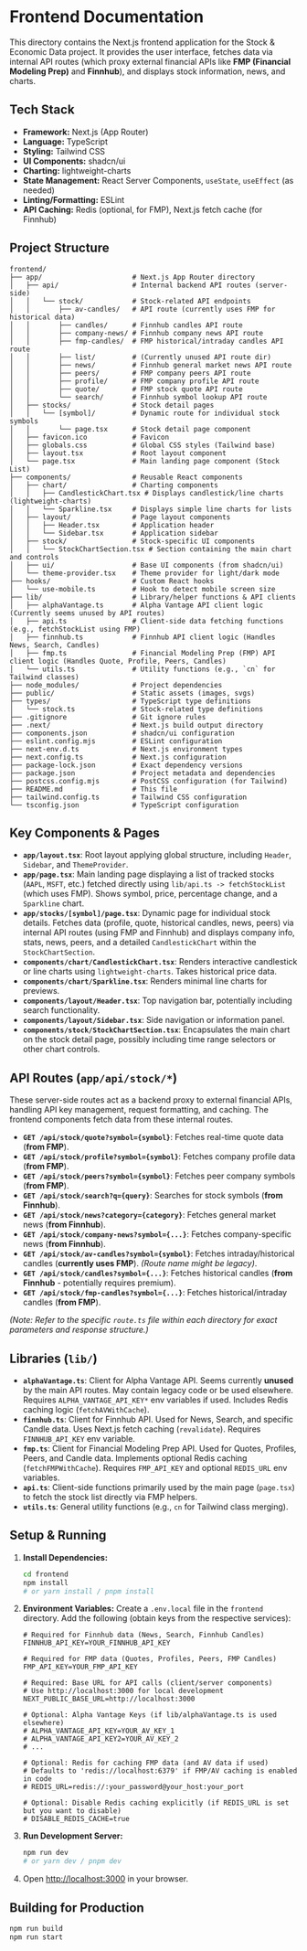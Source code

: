 # Frontend Documentation

This directory contains the Next.js frontend application for the Stock & Economic Data project. It provides the user interface, fetches data via internal API routes (which proxy external financial APIs like **FMP (Financial Modeling Prep)** and **Finnhub**), and displays stock information, news, and charts.

## Tech Stack

*   **Framework:** Next.js (App Router)
*   **Language:** TypeScript
*   **Styling:** Tailwind CSS
*   **UI Components:** shadcn/ui
*   **Charting:** lightweight-charts
*   **State Management:** React Server Components, `useState`, `useEffect` (as needed)
*   **Linting/Formatting:** ESLint
*   **API Caching:** Redis (optional, for FMP), Next.js fetch cache (for Finnhub)

## Project Structure

```
frontend/
├── app/                      # Next.js App Router directory
│   ├── api/                  # Internal backend API routes (server-side)
│   │   └── stock/            # Stock-related API endpoints
│   │       ├── av-candles/   # API route (currently uses FMP for historical data)
│   │       ├── candles/      # Finnhub candles API route
│   │       ├── company-news/ # Finnhub company news API route
│   │       ├── fmp-candles/  # FMP historical/intraday candles API route
│   │       ├── list/         # (Currently unused API route dir)
│   │       ├── news/         # Finnhub general market news API route
│   │       ├── peers/        # FMP company peers API route
│   │       ├── profile/      # FMP company profile API route
│   │       ├── quote/        # FMP stock quote API route
│   │       └── search/       # Finnhub symbol lookup API route
│   ├── stocks/               # Stock detail pages
│   │   └── [symbol]/         # Dynamic route for individual stock symbols
│   │       └── page.tsx      # Stock detail page component
│   ├── favicon.ico           # Favicon
│   ├── globals.css           # Global CSS styles (Tailwind base)
│   ├── layout.tsx            # Root layout component
│   └── page.tsx              # Main landing page component (Stock List)
├── components/               # Reusable React components
│   ├── chart/                # Charting components
│   │   ├── CandlestickChart.tsx # Displays candlestick/line charts (lightweight-charts)
│   │   └── Sparkline.tsx     # Displays simple line charts for lists
│   ├── layout/               # Page layout components
│   │   ├── Header.tsx        # Application header
│   │   └── Sidebar.tsx       # Application sidebar
│   ├── stock/                # Stock-specific UI components
│   │   └── StockChartSection.tsx # Section containing the main chart and controls
│   ├── ui/                   # Base UI components (from shadcn/ui)
│   └── theme-provider.tsx    # Theme provider for light/dark mode
├── hooks/                    # Custom React hooks
│   └── use-mobile.ts         # Hook to detect mobile screen size
├── lib/                      # Library/helper functions & API clients
│   ├── alphaVantage.ts       # Alpha Vantage API client logic (Currently seems unused by API routes)
│   ├── api.ts                # Client-side data fetching functions (e.g., fetchStockList using FMP)
│   ├── finnhub.ts            # Finnhub API client logic (Handles News, Search, Candles)
│   ├── fmp.ts                # Financial Modeling Prep (FMP) API client logic (Handles Quote, Profile, Peers, Candles)
│   └── utils.ts              # Utility functions (e.g., `cn` for Tailwind classes)
├── node_modules/             # Project dependencies
├── public/                   # Static assets (images, svgs)
├── types/                    # TypeScript type definitions
│   └── stock.ts              # Stock-related type definitions
├── .gitignore                # Git ignore rules
├── .next/                    # Next.js build output directory
├── components.json           # shadcn/ui configuration
├── eslint.config.mjs         # ESLint configuration
├── next-env.d.ts             # Next.js environment types
├── next.config.ts            # Next.js configuration
├── package-lock.json         # Exact dependency versions
├── package.json              # Project metadata and dependencies
├── postcss.config.mjs        # PostCSS configuration (for Tailwind)
├── README.md                 # This file
├── tailwind.config.ts        # Tailwind CSS configuration
└── tsconfig.json             # TypeScript configuration
```

## Key Components & Pages

*   **`app/layout.tsx`**: Root layout applying global structure, including `Header`, `Sidebar`, and `ThemeProvider`.
*   **`app/page.tsx`**: Main landing page displaying a list of tracked stocks (`AAPL`, `MSFT`, etc.) fetched directly using `lib/api.ts -> fetchStockList` (which uses FMP). Shows symbol, price, percentage change, and a `Sparkline` chart.
*   **`app/stocks/[symbol]/page.tsx`**: Dynamic page for individual stock details. Fetches data (profile, quote, historical candles, news, peers) via internal API routes (using FMP and Finnhub) and displays company info, stats, news, peers, and a detailed `CandlestickChart` within the `StockChartSection`.
*   **`components/chart/CandlestickChart.tsx`**: Renders interactive candlestick or line charts using `lightweight-charts`. Takes historical price data.
*   **`components/chart/Sparkline.tsx`**: Renders minimal line charts for previews.
*   **`components/layout/Header.tsx`**: Top navigation bar, potentially including search functionality.
*   **`components/layout/Sidebar.tsx`**: Side navigation or information panel.
*   **`components/stock/StockChartSection.tsx`**: Encapsulates the main chart on the stock detail page, possibly including time range selectors or other chart controls.

## API Routes (`app/api/stock/*`)

These server-side routes act as a backend proxy to external financial APIs, handling API key management, request formatting, and caching. The frontend components fetch data from these internal routes.

*   **`GET /api/stock/quote?symbol={symbol}`**: Fetches real-time quote data (**from FMP**).
*   **`GET /api/stock/profile?symbol={symbol}`**: Fetches company profile data (**from FMP**).
*   **`GET /api/stock/peers?symbol={symbol}`**: Fetches peer company symbols (**from FMP**).
*   **`GET /api/stock/search?q={query}`**: Searches for stock symbols (**from Finnhub**).
*   **`GET /api/stock/news?category={category}`**: Fetches general market news (**from Finnhub**).
*   **`GET /api/stock/company-news?symbol={...}`**: Fetches company-specific news (**from Finnhub**).
*   **`GET /api/stock/av-candles?symbol={symbol}`**: Fetches intraday/historical candles (**currently uses FMP**). *(Route name might be legacy)*.
*   **`GET /api/stock/candles?symbol={...}`**: Fetches historical candles (**from Finnhub** - potentially requires premium).
*   **`GET /api/stock/fmp-candles?symbol={...}`**: Fetches historical/intraday candles (**from FMP**).

*(Note: Refer to the specific `route.ts` file within each directory for exact parameters and response structure.)*

## Libraries (`lib/`)

*   **`alphaVantage.ts`**: Client for Alpha Vantage API. Seems currently **unused** by the main API routes. May contain legacy code or be used elsewhere. Requires `ALPHA_VANTAGE_API_KEY*` env variables if used. Includes Redis caching logic (`fetchAVWithCache`).
*   **`finnhub.ts`**: Client for Finnhub API. Used for News, Search, and specific Candle data. Uses Next.js fetch caching (`revalidate`). Requires `FINNHUB_API_KEY` env variable.
*   **`fmp.ts`**: Client for Financial Modeling Prep API. Used for Quotes, Profiles, Peers, and Candle data. Implements optional Redis caching (`fetchFMPWithCache`). Requires `FMP_API_KEY` and optional `REDIS_URL` env variables.
*   **`api.ts`**: Client-side functions primarily used by the main page (`page.tsx`) to fetch the stock list directly via FMP helpers.
*   **`utils.ts`**: General utility functions (e.g., `cn` for Tailwind class merging).

## Setup & Running

1.  **Install Dependencies:**
    ```bash
    cd frontend
    npm install
    # or yarn install / pnpm install
    ```
2.  **Environment Variables:** Create a `.env.local` file in the `frontend` directory. Add the following (obtain keys from the respective services):

    ```dotenv
    # Required for Finnhub data (News, Search, Finnhub Candles)
    FINNHUB_API_KEY=YOUR_FINNHUB_API_KEY

    # Required for FMP data (Quotes, Profiles, Peers, FMP Candles)
    FMP_API_KEY=YOUR_FMP_API_KEY

    # Required: Base URL for API calls (client/server components)
    # Use http://localhost:3000 for local development
    NEXT_PUBLIC_BASE_URL=http://localhost:3000

    # Optional: Alpha Vantage Keys (if lib/alphaVantage.ts is used elsewhere)
    # ALPHA_VANTAGE_API_KEY=YOUR_AV_KEY_1
    # ALPHA_VANTAGE_API_KEY2=YOUR_AV_KEY_2
    # ...

    # Optional: Redis for caching FMP data (and AV data if used)
    # Defaults to 'redis://localhost:6379' if FMP/AV caching is enabled in code
    # REDIS_URL=redis://:your_password@your_host:your_port

    # Optional: Disable Redis caching explicitly (if REDIS_URL is set but you want to disable)
    # DISABLE_REDIS_CACHE=true
    ```

3.  **Run Development Server:**
    ```bash
    npm run dev
    # or yarn dev / pnpm dev
    ```
4.  Open [http://localhost:3000](http://localhost:3000) in your browser.

## Building for Production

```bash
npm run build
npm run start
```